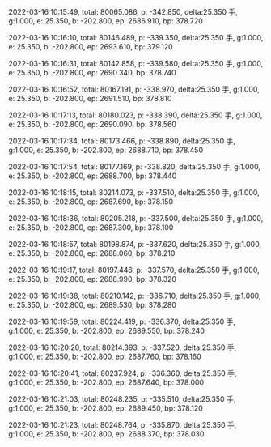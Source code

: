 2022-03-16 10:15:49, total: 80065.086, p: -342.850, delta:25.350 手, g:1.000, e: 25.350, b: -202.800, ep: 2686.910, bp: 378.720

2022-03-16 10:16:10, total: 80146.489, p: -339.350, delta:25.350 手, g:1.000, e: 25.350, b: -202.800, ep: 2693.610, bp: 379.120

2022-03-16 10:16:31, total: 80142.858, p: -339.580, delta:25.350 手, g:1.000, e: 25.350, b: -202.800, ep: 2690.340, bp: 378.740

2022-03-16 10:16:52, total: 80167.191, p: -338.970, delta:25.350 手, g:1.000, e: 25.350, b: -202.800, ep: 2691.510, bp: 378.810

2022-03-16 10:17:13, total: 80180.023, p: -338.390, delta:25.350 手, g:1.000, e: 25.350, b: -202.800, ep: 2690.090, bp: 378.560

2022-03-16 10:17:34, total: 80173.466, p: -338.890, delta:25.350 手, g:1.000, e: 25.350, b: -202.800, ep: 2688.710, bp: 378.450

2022-03-16 10:17:54, total: 80177.169, p: -338.820, delta:25.350 手, g:1.000, e: 25.350, b: -202.800, ep: 2688.700, bp: 378.440

2022-03-16 10:18:15, total: 80214.073, p: -337.510, delta:25.350 手, g:1.000, e: 25.350, b: -202.800, ep: 2687.690, bp: 378.150

2022-03-16 10:18:36, total: 80205.218, p: -337.500, delta:25.350 手, g:1.000, e: 25.350, b: -202.800, ep: 2687.300, bp: 378.100

2022-03-16 10:18:57, total: 80198.874, p: -337.620, delta:25.350 手, g:1.000, e: 25.350, b: -202.800, ep: 2688.060, bp: 378.210

2022-03-16 10:19:17, total: 80197.446, p: -337.570, delta:25.350 手, g:1.000, e: 25.350, b: -202.800, ep: 2688.990, bp: 378.320

2022-03-16 10:19:38, total: 80210.142, p: -336.710, delta:25.350 手, g:1.000, e: 25.350, b: -202.800, ep: 2689.530, bp: 378.280

2022-03-16 10:19:59, total: 80224.419, p: -336.370, delta:25.350 手, g:1.000, e: 25.350, b: -202.800, ep: 2689.550, bp: 378.240

2022-03-16 10:20:20, total: 80214.393, p: -337.520, delta:25.350 手, g:1.000, e: 25.350, b: -202.800, ep: 2687.760, bp: 378.160

2022-03-16 10:20:41, total: 80237.924, p: -336.360, delta:25.350 手, g:1.000, e: 25.350, b: -202.800, ep: 2687.640, bp: 378.000

2022-03-16 10:21:03, total: 80248.235, p: -335.510, delta:25.350 手, g:1.000, e: 25.350, b: -202.800, ep: 2689.450, bp: 378.120

2022-03-16 10:21:23, total: 80248.764, p: -335.870, delta:25.350 手, g:1.000, e: 25.350, b: -202.800, ep: 2688.370, bp: 378.030